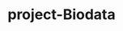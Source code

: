 # project-Biodata
<html>

<head>
    <title>Faozan</title>
    <style>
        .judul {
            font-size: 30px;
            margin-top: 10px;
        }

        .garis {
            margin-top: -10px;
        }

        .tengah {
            justify-content: center;
            align-items: center;
            display: flex;
            margin-top: 30px;
        }

        .kiri {
            float: left;
        }

        .kanan {
            float: right;
        }

        .gambar {
            max-width: 190px;
            border-radius: 30px;
            margin-right: 100px;
        }

        .table {
            border-collapse: collapse;

        }

        td {
            padding: 10px;
        }

        .bawah {
            margin-top: 30px;
        }

        .quotes {
            font-size: 20px;
            font-style: italic;
        }

        .bawah {
            width: 700px;
        }

        .p {
            text-align: justify;
            text-indent: 50px;
        }

        .container {
            width: fit-content;
            height: fit-content;
            border-radius: 40px;
            background-color: white;
            padding: 25px;
            margin-top: 30px;
        }

        body {
            background-image: url("bg.png");
            background-size: contain;
        }
    </style>
</head>

<body>
    <center>
        <div class="container">
            <center>
                <div class="atas">
                    <h3 class="judul">BIODATA DIRI</h3>
                </div>
                <hr size="7" width="850px" color="red" class="garis">
                <hr size="10" width="850px" color="grey">
            </center>
            <div class="tengah">
                <div class="kiri">
                    <img src="pp.jpg" class="gambar">
                </div>
                <div class="kanan">
                    <table border="1" class="table">
                        <tr>
                            <td>
                                Nama
                            </td>
                            <td>
                                Muhammad Nur Faozan
                            </td>
                        </tr>
                        <tr>
                            <td>
                                Tempat Tanggal Lahir
                            </td>
                            <td>
                                Brebes, 21 November 2002
                            </td>
                        </tr>
                        <tr>
                            <td>
                                No. Telepon
                            </td>
                            <td>
                                082323110399
                            </td>
                        </tr>
                        <tr>
                            <td>
                                Alamat
                            </td>
                            <td>
                                Brebes, Jawa Tengah
                            </td>
                        </tr>
                        <tr>
                            <td>
                                Umur
                            </td>
                            <td>
                                19 tahun
                            </td>
                        </tr>
                        <tr>
                            <td>
                                Status
                            </td>
                            <td>
                                Mahasiswa
                            </td>
                        </tr>
                        <tr>
                            <td>
                                Email
                            </td>
                            <td>
                                21103041@ittelkom-pwt.ac.id
                            </td>
                        </tr>

                    </table>
                </div>

            </div>
            <center>
                <div class="bawah">
                    <p class="p">Saya pernah bersekolah di SD N 04 Jatisawit , kemudian melanjutkan di SMP N 1 Bumiayu,
                        kemudian
                        melanjutkan di SMA N 1 Bumiayu, hingga saat ini saya sedang menempuh pendidikan di Institut
                        Teknologi
                        Telkom Purwokerto dengan mengambil prodi Sistem Informasi dengan Fakultas Informatika.</p>
                    <p class="p">Saat ini saya sedang menjadi Mahasiswa program studi S1 Sistem Informasi, semester 3 di
                        Institut
                        Teknnologi Telkom Purwokerto. Alasan saya memilih sistem informasi adalah rasa penasaran saya
                        dengan
                        teknologi yang berkembang saat ini.</p>
                    <p class="quotes">"Forget failure, reach the future"</p>
                </div>
            </center>
        </div>
    </center>

</body>

</html>
